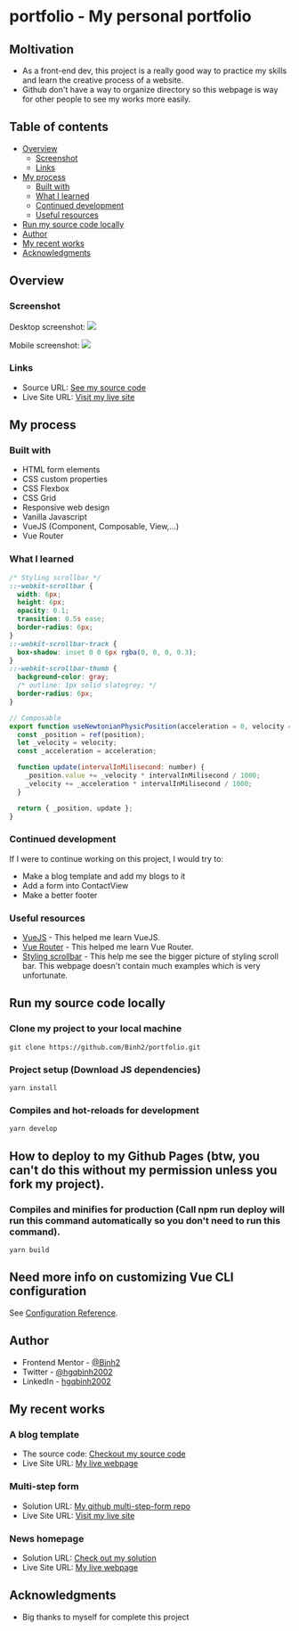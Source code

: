 # portfolio - My personal portfolio

## Moltivation

- As a front-end dev, this project is a really good way to practice my skills and learn the creative process of a website.
- Github don't have a way to organize directory so this webpage is way for other people to see my works more easily.

## Table of contents

- [Overview](#overview)
  - [Screenshot](#screenshot)
  - [Links](#links)
- [My process](#my-process)
  - [Built with](#built-with)
  - [What I learned](#what-i-learned)
  - [Continued development](#continued-development)
  - [Useful resources](#useful-resources)
- [Run my source code locally](#run-my-source-code-locally)
- [Author](#author)
- [My recent works](#my-recent-works)
- [Acknowledgments](#acknowledgments)

## Overview

### Screenshot

Desktop screenshot:
![](desktop-screenshot.png)

Mobile screenshot:
![](mobile-screenshot.jpg)

### Links

- Source URL: [See my source code](https://github.com/Binh2/portfolio/)
- Live Site URL: [Visit my live site](https://portfolio-binh2.vercel.app)

## My process

### Built with

- HTML form elements
- CSS custom properties
- CSS Flexbox
- CSS Grid
- Responsive web design
- Vanilla Javascript
- VueJS (Component, Composable, View,...)
- Vue Router

### What I learned

```css
/* Styling scrollbar */
::-webkit-scrollbar {
  width: 6px;
  height: 6px;
  opacity: 0.1;
  transition: 0.5s ease;
  border-radius: 6px;
}
::-webkit-scrollbar-track {
  box-shadow: inset 0 0 6px rgba(0, 0, 0, 0.3);
}
::-webkit-scrollbar-thumb {
  background-color: gray;
  /* outline: 1px solid slategrey; */
  border-radius: 6px;
}
```

```js
// Composable
export function useNewtonianPhysicPosition(acceleration = 0, velocity = 0, position = 0) {
  const _position = ref(position);
  let _velocity = velocity;
  const _acceleration = acceleration;

  function update(intervalInMilisecond: number) {
    _position.value += _velocity * intervalInMilisecond / 1000;
    _velocity += _acceleration * intervalInMilisecond / 1000;
  }

  return { _position, update };
}
```

### Continued development

If I were to continue working on this project, I would try to:

- Make a blog template and add my blogs to it
- Add a form into ContactView
- Make a better footer

### Useful resources

- [VueJS](https://vuejs.org/) - This helped me learn VueJS.
- [Vue Router](https://router.vuejs.org/) - This helped me learn Vue Router.
- [Styling scrollbar](https://css-tricks.com/almanac/properties/s/scrollbar/) - This help me see the bigger picture of styling scroll bar. This webpage doesn't contain much examples which is very unfortunate.

## Run my source code locally

### Clone my project to your local machine
```
git clone https://github.com/Binh2/portfolio.git
```

### Project setup (Download JS dependencies)
```
yarn install
```

### Compiles and hot-reloads for development
```
yarn develop
```

## How to deploy to my Github Pages (btw, you can't do this without my permission unless you fork my project).

### Compiles and minifies for production (Call npm run deploy will run this command automatically so you don't need to run this command).
```
yarn build
```

## Need more info on customizing Vue CLI configuration
See [Configuration Reference](https://cli.vuejs.org/config/).

## Author

- Frontend Mentor - [@Binh2](https://www.frontendmentor.io/profile/Binh2)
- Twitter - [@hgqbinh2002](https://twitter.com/hgqbinh2002)
- LinkedIn - [hgqbinh2002](https://www.linkedin.com/in/hgqbinh2002/)

## My recent works

### A blog template

- The source code: [Checkout my source code](https://github.com/Binh2/brother-blog)
- Live Site URL: [My live webpage](https://binh2.github.io/brother-blog/)

### Multi-step form

- Solution URL: [My github multi-step-form repo](https://github.com/Binh2/multi-step-form/)
- Live Site URL: [Visit my live site](https://binh2.github.io/multi-step-form/)

### News homepage

- Solution URL: [Check out my solution](https://github.com/Binh2/news-homepage)
- Live Site URL: [My live webpage](https://binh2.github.io/news-homepage/)

## Acknowledgments

- Big thanks to myself for complete this project

